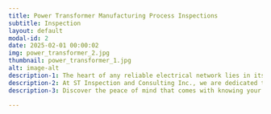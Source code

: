 ```yaml
---
title: Power Transformer Manufacturing Process Inspections
subtitle: Inspection
layout: default
modal-id: 2
date: 2025-02-01 00:00:02
img: power_transformer_2.jpg
thumbnail: power_transformer_1.jpg
alt: image-alt
description-1: The heart of any reliable electrical network lies in its transformers. With decades of combined industry experience, our team of certified experts and advanced inspection techniques ensure your power transformers operate and are made as per design. From core and coil inspection, pre vapor phase and repack inspection and pre-shipment inspection. We collaborate with other power transformer consultants to ensure proper standards. 
description-2: At ST Inspection and Consulting Inc., we are dedicated to ensuring the transformer components adhere to the manufacturing process, standards and specifications.
description-3: Discover the peace of mind that comes with knowing your power transformers are in expert hands. Let us help you safeguard your investment and power your future with confidence.

---
```


